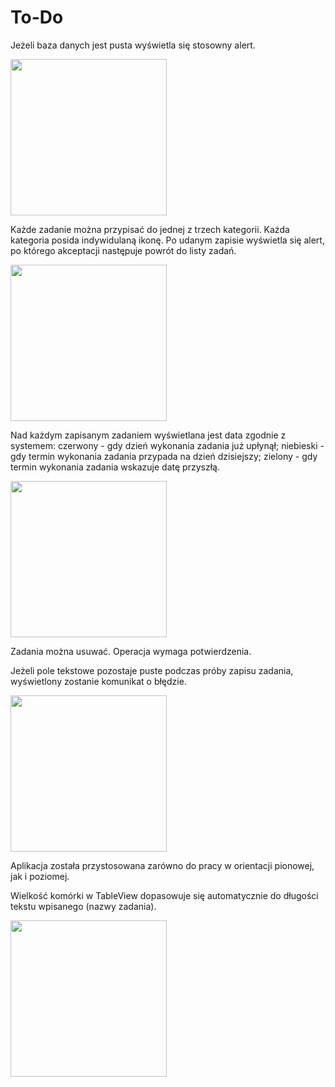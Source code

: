 # To-Do

Jeżeli baza danych jest pusta wyświetla się stosowny alert.

<img src="https://user-images.githubusercontent.com/25162169/170472406-6fe9a160-e4b2-43d8-a60c-9cd9565ebfd6.mp4" width="250">

Każde zadanie można przypisać do jednej z trzech kategorii. Każda kategoria posida indywidulaną ikonę. Po udanym zapisie wyświetla się alert, po którego akceptacji następuje powrót do listy zadań.

<img src="https://user-images.githubusercontent.com/25162169/170472442-dd073845-5c16-40c1-8258-512ef320198a.mp4" width="250">

Nad każdym zapisanym zadaniem wyświetlana jest data zgodnie z systemem:
czerwony - gdy dzień wykonania zadania już upłynął;
niebieski - gdy termin wykonania zadania przypada na dzień dzisiejszy;
zielony - gdy termin wykonania zadania wskazuje datę przyszłą.

<img src="https://user-images.githubusercontent.com/25162169/170472515-6307b4a8-f2ab-4157-bbe3-dffed2fd0cf5.mp4" width="250">

Zadania można usuwać. Operacja wymaga potwierdzenia.

Jeżeli pole tekstowe pozostaje puste podczas próby zapisu zadania, wyświetlony zostanie komunikat o błędzie.

<img src="https://user-images.githubusercontent.com/25162169/170472532-7453f2ab-7cb4-48cc-8e03-03661c5bbd00.mp4" width="250">

Aplikacja została przystosowana zarówno do pracy w orientacji pionowej, jak i poziomej.

Wielkość komórki w TableView dopasowuje się automatycznie do długości tekstu wpisanego (nazwy zadania).

<img src="https://user-images.githubusercontent.com/25162169/170477563-b3019703-2322-4f35-8536-e538766203eb.mp4" width="250">

